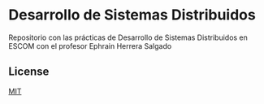 # Desarrollo de Sistemas Distribuidos

Repositorio con las prácticas de Desarrollo de Sistemas Distribuidos en ESCOM con el profesor Ephrain Herrera Salgado

## License
[MIT](https://choosealicense.com/licenses/mit/)
